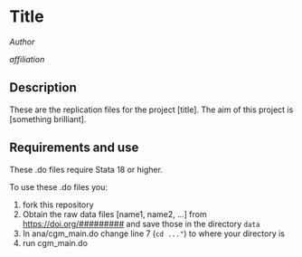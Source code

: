 # Title

*Author*

*affiliation*

## Description

These are the replication files for the project [title]. The aim of this project is [something brilliant]. 

## Requirements and use

These .do files require Stata 18 or higher.

To use these .do files you:

1. fork this repository
2. Obtain the raw data files [name1, name2, ...]  from  https://doi.org/######### and save those in the directory `data`
3. In ana/cgm_main.do change line 7 (`cd ..."`) to where your directory is
4. run cgm_main.do 
